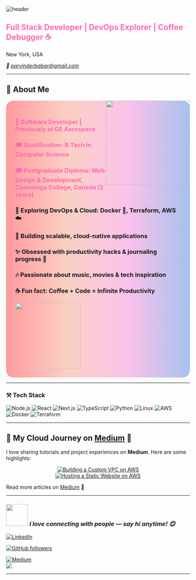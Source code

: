 <!-- HEADER -->
![header](https://capsule-render.vercel.app/api?type=waving&color=gradient&height=220&section=header&text=✨%20Hi,%20I'm%20Parvinder%20Kaur!%20✨&fontSize=40&fontAlignY=35&animation=twinkling)






<h2 style="color:#ff69b4;">Full Stack Developer | DevOps Explorer | Coffee Debugger ☕</h2>
 New York, USA
 
 <em></b> 📧 parvinderbabar@gmail.com </em>
 





---

## 🌟 About Me  
<img align='right' src="https://media0.giphy.com/media/v1.Y2lkPWVjZjA1ZTQ3ajU5azh0bmJiaGE0bzAxeGJ1bDVhdWZ1Yzdoc3ZwZWdyNnBjMjF0cyZlcD12MV9naWZzX3JlbGF0ZWQmY3Q9Zw/GB6qkAvTyB1r8sOPuS/giphy.webp" width="230">

<div style="background: linear-gradient(90deg, #ff9a9e, #fad0c4, #fbc2eb, #a6c1ee); padding: 25px; border-radius: 20px;">
<h3 style="color:#ff69b4;">💼 Software Developer | Previously at GE Aerospace</h3>

<h3 style="color:#ff69b4;">🎓 Qualification: B.Tech in Computer Science</h3>
<h3 style="color:#ff69b4;">🎓 Postgraduate Diploma: Web Design & Development, Conestoga College, Canada (2 years)</h3>

<h3>🌱 Exploring <strong>DevOps & Cloud</strong>: Docker 🐳, Terraform, AWS ☁️</h3>
<h3>🚀 Building <strong>scalable, cloud-native applications</strong></h3>
<h3>✨ Obsessed with <strong>productivity hacks</strong> & journaling progress 📓</h3>
<h3>🎶 Passionate about <strong>music, movies & tech inspiration</strong></h3>
<h3>☕ Fun fact: Coffee + Code = Infinite Productivity</h3>



<img src="https://media.giphy.com/media/xT9IgzoKnwFNmISR8I/giphy.gif" width="180">
</div>

---

### ⚒️ Tech Stack
![Node.js](https://img.shields.io/badge/Node.js-339933?style=for-the-badge&logo=node.js&logoColor=white) 
![React](https://img.shields.io/badge/React-20232A?style=for-the-badge&logo=react&logoColor=61DAFB) 
![Next.js](https://img.shields.io/badge/Next.js-000000?style=for-the-badge&logo=next.js&logoColor=white) 
![TypeScript](https://img.shields.io/badge/TypeScript-007ACC?style=for-the-badge&logo=typescript&logoColor=white) 
![Python](https://img.shields.io/badge/Python-3776AB?style=for-the-badge&logo=python&logoColor=white)
![Linux](https://img.shields.io/badge/Linux-FCC624?style=for-the-badge&logo=linux&logoColor=black)
![AWS](https://img.shields.io/badge/AWS-FF9900?style=for-the-badge&logo=amazon-aws&logoColor=white) 
![Docker](https://img.shields.io/badge/Docker-2496ED?style=for-the-badge&logo=docker&logoColor=white) 
![Terraform](https://img.shields.io/badge/Terraform-623CE4?style=for-the-badge&logo=terraform&logoColor=white)  


---

## 📝 My Cloud Journey on [Medium](https://medium.com/@parvinderbabar) 🌟

I love sharing tutorials and project experiences on **Medium**. Here are some highlights:  

<div align="center">

[![Building a Custom VPC on AWS](https://miro.medium.com/v2/resize:fit:200/format:webp/1*3yzxSu0CUHwDCecZiN5FEg.png)](https://medium.com/@parvinderbabar/building-a-custom-vpc-on-aws-using-terraform-ad41fbfb8c8c)  
[![Hosting a Static Website on AWS](https://miro.medium.com/v2/resize:fit:200/format:webp/0*WVMKsYe2RKk2fVsz)](https://medium.com/@parvinderbabar/hosting-a-static-website-on-aws-s3-using-terraform-16a631a67f32)  

</div>

Read more articles on [Medium](https://medium.com/@parvinderbabar) 🌟

---


### <img src="https://media.giphy.com/media/LnQjpWaON8nhr21vNW/giphy.gif" width="60"> <em><b>I love connecting with people</b> — say hi anytime! 😊</em>



[![LinkedIn](https://img.shields.io/badge/-LinkedIn-blue?style=flat-square&logo=linkedin&logoColor=white)](https://www.linkedin.com/in/babarparvinder/) 

[![GitHub followers](https://img.shields.io/github/followers/ParvinderBabar?label=Follow&style=social)](https://github.com/ParvinderBabar) 

[![Medium](https://img.shields.io/badge/-Medium-00ab6c?style=flat-square&logo=medium&logoColor=white)](https://medium.com/@parvinderbabar)  
![](https://visitor-badge.glitch.me/badge?page_id=ParvinderBabar.ParvinderBabar)

---





